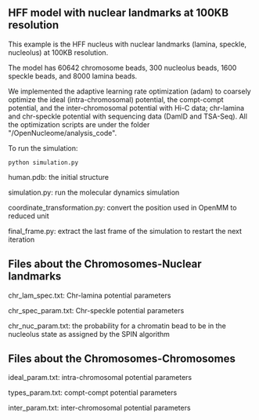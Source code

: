 ## HFF model with nuclear landmarks at 100KB resolution

This example is the HFF nucleus with nuclear landmarks (lamina, speckle, nucleolus) at 100KB resolution.

The model has 60642 chromosome beads, 300 nucleolus beads, 1600 speckle beads, and 8000 lamina beads.

We implemented the adaptive learning rate optimization (adam) to coarsely optimize the ideal (intra-chromosomal) potential, the compt-compt potential, and the inter-chromosomal potential with Hi-C data; chr-lamina and chr-speckle potential with sequencing data (DamID and TSA-Seq). All the optimization scripts are under the folder "/OpenNucleome/analysis_code".

To run the simulation:
```
python simulation.py
```

human.pdb: the initial structure

simulation.py: run the molecular dynamics simulation

coordinate_transformation.py: convert the position used in OpenMM to reduced unit

final_frame.py: extract the last frame of the simulation to restart the next iteration

## Files about the Chromosomes-Nuclear landmarks
chr_lam_spec.txt: Chr-lamina potential parameters

chr_spec_param.txt: Chr-speckle potential parameters

chr_nuc_param.txt: the probability for a chromatin bead to be in the nucleolus state as assigned by the SPIN algorithm

## Files about the Chromosomes-Chromosomes

ideal_param.txt: intra-chromosomal potential parameters

types_param.txt: compt-compt potential parameters

inter_param.txt: inter-chromosomal potential parameters
